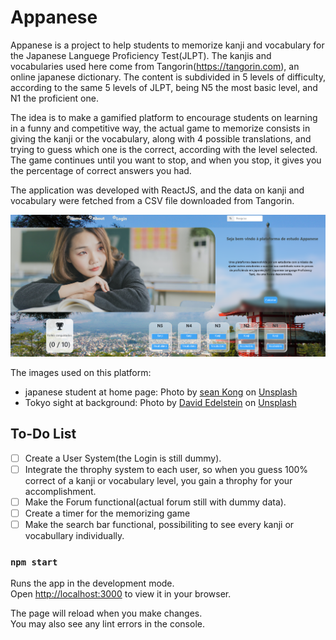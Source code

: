 # Appanese

Appanese is a project to help students to memorize kanji and vocabulary for the Japanese Languege Proficiency Test(JLPT).
The kanjis and vocabularies used here come from Tangorin(https://tangorin.com), an online japanese dictionary. The content is subdivided in 5 levels of difficulty, according to the same 5 levels of JLPT, being N5 the most basic level, and N1 the proficient one.

The idea is to make a gamified platform to encourage students on learning in a funny and competitive way, the actual game to memorize consists in giving the kanji or the vocabulary, along with 4 possible translations, and trying to guess which one is the correct, according with the level selected. The game continues until you want to stop, and when you stop, it gives you the percentage of correct answers you had.

The application was developed with ReactJS, and the data on kanji and vocabulary were fetched from a CSV file downloaded from Tangorin. 

![Alt text](src/screen_jap.png?raw=true)

The images used on this platform:
* japanese student at home page: Photo by <a href="https://unsplash.com/@seankkkkkkkkkkkkkk?utm_source=unsplash&utm_medium=referral&utm_content=creditCopyText">sean Kong</a> on <a href="https://unsplash.com/s/photos/japanese-student?utm_source=unsplash&utm_medium=referral&utm_content=creditCopyText">Unsplash</a>
* Tokyo sight at background: Photo by <a href="https://unsplash.com/@jlhopes?utm_source=unsplash&utm_medium=referral&utm_content=creditCopyText">David Edelstein</a> on <a href="https://unsplash.com/s/visual/ebb78e93-12c9-4c4a-aa2b-c262fbeb0475?utm_source=unsplash&utm_medium=referral&utm_content=creditCopyText">Unsplash</a>
  

## To-Do List

- [ ] Create a User System(the Login is still dummy).
- [ ] Integrate the throphy system to each user, so when you guess 100% correct of a kanji or vocabulary level, you gain a throphy for your accomplishment.
- [ ] Make the Forum functional(actual forum still with dummy data).
- [ ] Create a timer for the memorizing game
- [ ] Make the search bar functional, possibiliting to see every kanji or vocabullary individually.

### `npm start`

Runs the app in the development mode.\
Open [http://localhost:3000](http://localhost:3000) to view it in your browser.

The page will reload when you make changes.\
You may also see any lint errors in the console.



